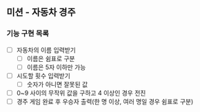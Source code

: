 ## 미션 - 자동차 경주
### 기능 구현 목록
- [ ] 자동차의 이름 입력받기
  - [ ] 이름은 쉼표로 구분
  - [ ] 이름은 5자 이하만 가능
- [ ] 시도할 횟수 입력받기
  - [ ] 숫자가 아니면 잘못된 값
- [ ] 0~9 사이의 무작위 값을 구하고 4 이상인 경우 전진
- [ ] 경주 게임 완료 후 우승자 출력(한 명 이상, 여러 명일 경우 쉼표로 구분)